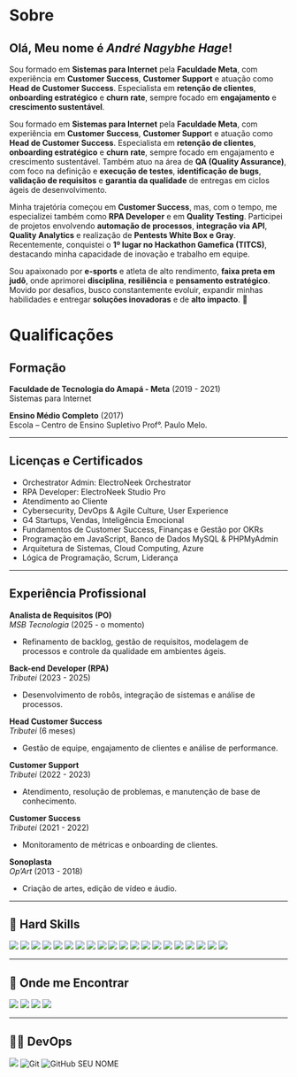 # Sobre
## Olá, Meu nome é <strong> *André Nagybhe Hage*!</strong>
Sou formado em **Sistemas para Internet** pela **Faculdade Meta**, com experiência em **Customer Success**, **Customer Support** e atuação como **Head de Customer Success**. Especialista em **retenção de clientes**, **onboarding estratégico** e **churn rate**, sempre focado em **engajamento** e **crescimento sustentável**.

Sou formado em **Sistemas para Internet** pela **Faculdade Meta**, com experiência em **Customer Success**, **Customer Suppor**t e atuação como **Head de Customer Success**. Especialista em **retenção de clientes**, **onboarding estratégico** e **churn rate**, sempre focado em engajamento e crescimento sustentável. Também atuo na área de **QA (Quality Assurance)**, com foco na definição e **execução de testes**, **identificação de bugs**, **validação de requisitos** e **garantia da qualidade** de entregas em ciclos ágeis de desenvolvimento.

Minha trajetória começou em **Customer Success**, mas, com o tempo, me especializei também como **RPA Developer** e em **Quality Testing**. Participei de projetos envolvendo **automação de processos**, **integração via API**, **Quality Analytics** e realização de **Pentests White Box e Gray**. Recentemente, conquistei o **1º lugar no Hackathon Gamefica (TITCS)**, destacando minha capacidade de inovação e trabalho em equipe.

Sou apaixonado por **e-sports** e atleta de alto rendimento, **faixa preta em judô**, onde aprimorei **disciplina**, **resiliência** e **pensamento estratégico**. Movido por desafios, busco constantemente evoluir, expandir minhas habilidades e entregar **soluções inovadoras** e de **alto impacto**. 🚀

# Qualificações
## Formação
**Faculdade de Tecnologia do Amapá - Meta** (2019 - 2021)  
Sistemas para Internet

**Ensino Médio Completo** (2017)  
Escola – Centro de Ensino Supletivo Prof°. Paulo Melo.

---

## Licenças e Certificados
- Orchestrator Admin: ElectroNeek Orchestrator
- RPA Developer: ElectroNeek Studio Pro
- Atendimento ao Cliente
- Cybersecurity, DevOps & Agile Culture, User Experience
- G4 Startups, Vendas, Inteligência Emocional
- Fundamentos de Customer Success, Finanças e Gestão por OKRs
- Programação em JavaScript, Banco de Dados MySQL & PHPMyAdmin
- Arquitetura de Sistemas, Cloud Computing, Azure
- Lógica de Programação, Scrum, Liderança

---

## Experiência Profissional
**Analista de Requisitos (PO)**  
*MSB Tecnologia* (2025 - o momento)  
- Refinamento de backlog, gestão de requisitos, modelagem de processos e controle da qualidade em ambientes ágeis.

**Back-end Developer (RPA)**  
*Tributei* (2023 - 2025)  
- Desenvolvimento de robôs, integração de sistemas e análise de processos.

**Head Customer Success**  
*Tributei* (6 meses)  
- Gestão de equipe, engajamento de clientes e análise de performance.

**Customer Support**  
*Tributei* (2022 - 2023)  
- Atendimento, resolução de problemas, e manutenção de base de conhecimento.

**Customer Success**  
*Tributei* (2021 - 2022)  
- Monitoramento de métricas e onboarding de clientes.

**Sonoplasta**  
*Op’Art* (2013 - 2018)  
- Criação de artes, edição de vídeo e áudio.

----

## 🚀 Hard Skills

<img src="https://img.shields.io/badge/HTML5-100%25-E34F26?style=for-the-badge&logo=html5&logoColor=white" />  <img src="https://img.shields.io/badge/CSS3-100%25-239120?style=for-the-badge&logo=css3&logoColor=white" />  <img src="https://img.shields.io/badge/Framework%20Bootstrap-100%25-563D7C?style=for-the-badge&logo=bootstrap&logoColor=white" />  <img src="https://img.shields.io/badge/GitHub%20%7C%20GitLab-90%25-F05032?style=for-the-badge&logo=git&logoColor=white" />  <img src="https://img.shields.io/badge/RPA%20(Robotic%20Process%20Automation)-80%25-F5A623?style=for-the-badge" />  <img src="https://img.shields.io/badge/JavaScript-70%25-F7DF1E?style=for-the-badge&logo=javascript&logoColor=black" />  <img src="https://img.shields.io/badge/React%20Native-60%25-20232A?style=for-the-badge&logo=react&logoColor=61DAFB" />  <img src="https://img.shields.io/badge/Gerenciamento%20de%20Projetos-60%25-007ACC?style=for-the-badge" />  <img src="https://img.shields.io/badge/Plataformas%20de%20Suporte%20e%20CRMs-90%25-007ACC?style=for-the-badge" />  <img src="https://img.shields.io/badge/Sistemas%20de%20Tickets-90%25-007ACC?style=for-the-badge" />  <img src="https://img.shields.io/badge/Adobe%20Photoshop-100%25-31A8FF?style=for-the-badge&logo=Adobe%20Photoshop&logoColor=black" />  <img src="https://img.shields.io/badge/Adobe%20Illustrator-100%25-FF9A00?style=for-the-badge&logo=adobe%20illustrator&logoColor=white" />  <img src="https://img.shields.io/badge/Figma-100%25-F24E1E?style=for-the-badge&logo=figma&logoColor=white" />  <img src="https://img.shields.io/badge/Metodologias%20Ágeis-100%25-563D7C?style=for-the-badge" />  <img src="https://img.shields.io/badge/Node.js-70%25-339933?style=for-the-badge&logo=node.js&logoColor=white" />  <img src="https://img.shields.io/badge/PHP-60%25-777BB4?style=for-the-badge&logo=php&logoColor=white" />  <img src="https://img.shields.io/badge/Banco%20de%20Dados-60%25-00000F?style=for-the-badge&logo=mysql&logoColor=white" />  <img src="https://img.shields.io/badge/Suporte%20por%20Canal%20Específico-90%25-007ACC?style=for-the-badge" />  <img src="https://img.shields.io/badge/Resolução%20de%20Problemas%20Técnicos-100%25-F5A623?style=for-the-badge" />  <img src="https://img.shields.io/badge/Análise%20de%20Dados%20e%20Relatórios-100%25-007ACC?style=for-the-badge" />

----

## 💬 Onde me Encontrar
  <a href="mailto:ins4nityhz@gmail.com?subject=&body=Bom Dia..."><img src="https://img.shields.io/badge/e‑mail-D14836.svg?style=for-the-badge&logo=GMail&logoColor=white"/></a>
  <a href="https://www.instagram.com/nagybhe_/"><img src="https://img.shields.io/badge/instagram-E4405F.svg?style=for-the-badge&logo=instagram&logoColor=white"/></a>
  <a href="https://www.linkedin.com/in/andr%C3%A9-nagybhe-153b171b2/"><img src="https://img.shields.io/badge/linkedin-0077B5.svg?style=for-the-badge&logo=linkedin&logoColor=white"/></a>
  <a href="https://t.me/NagybheHage"><img src="https://img.shields.io/badge/Telegram-2CA5E0?style=for-the-badge&logo=telegram&logoColor=white" /><a/>

----
##  👨‍💻 DevOps
  
<img src="https://img.shields.io/badge/GitLab-330F63?style=for-the-badge&logo=gitlab&logoColor=white" /> ![Git](https://img.shields.io/badge/-Git-333333?style=flat&logo=git) ![GitHub SEU NOME]( https://img.shields.io/github/followers/nagybhe?label=follow&style=social) 
